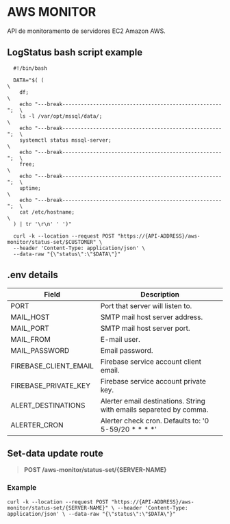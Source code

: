 # AWS MONITOR

API de monitoramento de servidores EC2 Amazon AWS.

## LogStatus bash script example

```#!/bin/bash
  #!/bin/bash

  DATA="$( (                                                              \
    df;                                                                   \
    echo "---break----------------------------------------------------";  \
    ls -l /var/opt/mssql/data/;                                           \
    echo "---break----------------------------------------------------";  \
    systemctl status mssql-server;                                        \
    echo "---break----------------------------------------------------";  \
    free;                                                                 \
    echo "---break----------------------------------------------------";  \
    uptime;                                                               \
    echo "---break----------------------------------------------------";  \
    cat /etc/hostname;                                                    \
  ) | tr '\r\n' ' ')"

  curl -k --location --request POST "https://{API-ADDRESS}/aws-monitor/status-set/$CUSTOMER" \
  --header 'Content-Type: application/json' \
  --data-raw "{\"status\":\"$DATA\"}"
```

## .env details

| Field | Description |
|-------|-------------|
| PORT | Port that server will listen to. |
| MAIL_HOST | SMTP mail host server address. |
| MAIL_PORT | SMTP mail host server port. |
| MAIL_FROM | E-mail user. |
| MAIL_PASSWORD | Email password. |
| FIREBASE_CLIENT_EMAIL | Firebase service account client email. |
| FIREBASE_PRIVATE_KEY | Firebase service account private key. |
| ALERT_DESTINATIONS | Alerter email destinations. String with emails separeted by comma. |
| ALERTER_CRON | Alerter check cron. Defaults to: '0 5-59/20 * * * *' |

## Set-data update route

> **POST /aws-monitor/status-set/{SERVER-NAME}**

### Example

`curl -k --location --request POST "https://{API-ADDRESS}/aws-monitor/status-set/{SERVER-NAME}" \
  --header 'Content-Type: application/json' \
  --data-raw "{\"status\":\"$DATA\"}"`
